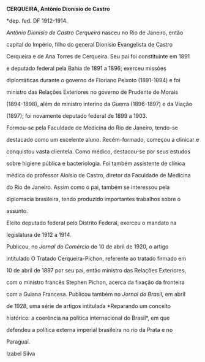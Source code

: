 **CERQUEIRA, Antônio Dionísio de Castro**



\*dep. fed. DF 1912-1914.



*Antônio Dionísio de Castro Cerqueira* nasceu no Rio de Janeiro, então

capital do Império, filho do general Dionísio Evangelista de Castro

Cerqueira e de Ana Torres de Cerqueira. Seu pai foi constituinte em 1891

e deputado federal pela Bahia de 1891 a 1896; exerceu missões

diplomáticas durante o governo de Floriano Peixoto (1891-1894) e foi

ministro das Relações Exteriores no governo de Prudente de Morais

(1894-1898), além de ministro interino da Guerra (1896-1897) e da Viação

(1897); foi novamente deputado federal de 1899 a 1903.



Formou-se pela Faculdade de Medicina do Rio de Janeiro, tendo-se

destacado como um excelente aluno. Recém-formado, começou a clinicar e

conquistou vasta clientela. Como médico, destacou-se por seus estudos

sobre higiene pública e bacteriologia. Foi também assistente de clínica

médica do professor Aloísio de Castro, diretor da Faculdade de Medicina

do Rio de Janeiro. Assim como o pai, também se interessou pela

diplomacia brasileira, tendo produzido importantes trabalhos sobre o

assunto.



Eleito deputado federal pelo Distrito Federal, exerceu o mandato na

legislatura de 1912 a 1914.



Publicou, no *Jornal do Comércio* de 10 de abril de 1920, o artigo

intitulado O Tratado Cerqueira-Pichon, referente ao tratado firmado em

10 de abril de 1897 por seu pai, então ministro das Relações Exteriores,

com o ministro francês Stephen Pichon, acerca da fixação da fronteira

com a Guiana Francesa. Publicou também no *Jornal do Brasil*, em abril

de 1928, uma série de artigos intitulada *Reparando um conceito

histórico: a coerência na política internacional do Brasil*, em que

defendeu a política externa imperial brasileira no rio da Prata e no

Paraguai.



Izabel Silva



